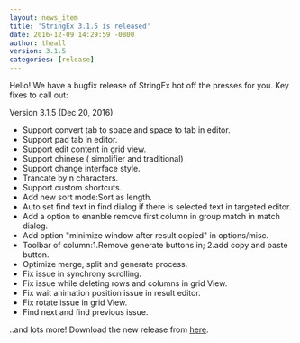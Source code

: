 ```yaml
---
layout: news_item
title: 'StringEx 3.1.5 is released'
date: 2016-12-09 14:29:59 -0800
author: theall
version: 3.1.5
categories: [release]
---
```


Hello! We have a bugfix release of StringEx hot off the presses for you. Key
fixes to call out:

Version 3.1.5 (Dec 20, 2016)

* Support convert tab to space and space to tab in editor.
* Support pad tab in editor. 
* Support edit content in grid view.
* Support chinese ( simplifier and traditional) 
* Support change interface style.
* Trancate by n characters.
* Support custom shortcuts. 
* Add new sort mode:Sort as length.
* Auto set find text in find dialog if there is selected text in targeted editor.
* Add a option to enanble remove first column in group match in match dialog.
* Add option &quot;minimize window after result copied&quot; in options/misc.
* Toolbar of column:1.Remove generate buttons in; 2.add copy and paste button.
* Optimize merge, split and generate process.
* Fix issue in synchrony scrolling.
* Fix issue while deleting rows and columns in grid View.
* Fix wait animation position issue in result editor.
* Fix rotate issue in grid View.
* Find next and find previous issue.

..and lots more! Download the new release from [here].

[here]: /download/
